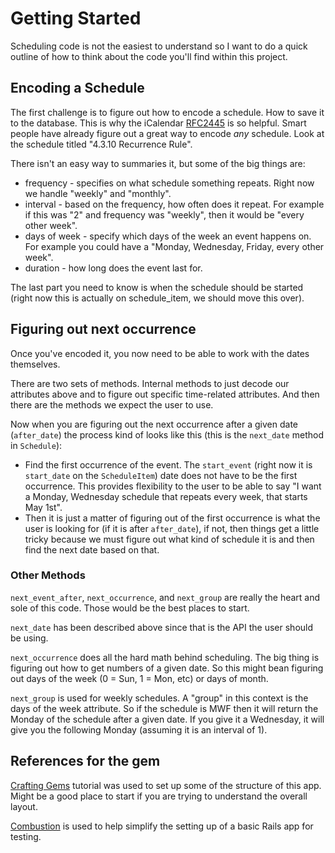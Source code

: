 # Getting Started

Scheduling code is not the easiest to understand so I want to do a quick outline of how to think about the code you'll find within this project.

## Encoding a Schedule

The first challenge is to figure out how to encode a schedule. How to save it to the database. This is why the iCalendar [RFC2445](http://www.ietf.org/rfc/rfc2445.txt) is so helpful. Smart people have already figure out a great way to encode _any_ schedule. Look at the schedule titled "4.3.10 Recurrence Rule".

There isn't an easy way to summaries it, but some of the big things are:

- frequency - specifies on what schedule something repeats. Right now we handle "weekly" and "monthly".
- interval - based on the frequency, how often does it repeat. For example if this was "2" and frequency was "weekly", then it would be "every other week".
- days of week - specify which days of the week an event happens on. For example you could have a "Monday, Wednesday, Friday, every other week".
- duration - how long does the event last for.

The last part you need to know is when the schedule should be started (right now this is actually on schedule_item, we should move this over).

## Figuring out next occurrence

Once you've encoded it, you now need to be able to work with the dates themselves.

There are two sets of methods. Internal methods to just decode our attributes above and to figure out specific time-related attributes. And then there are the methods we expect the user to use.

Now when you are figuring out the next occurrence after a given date (`after_date`) the process kind of looks like this (this is the `next_date` method in `Schedule`):

* Find the first occurrence of the event. The `start_event` (right now it is `start_date` on the `ScheduleItem`) date does not have to be the first occurrence. This provides flexibility to the user to be able to say "I want a Monday, Wednesday schedule that repeats every week, that starts May 1st".
* Then it is just a matter of figuring out of the first occurrence is what the user is looking for (if it is after `after_date`), if not, then things get a little tricky because we must figure out what kind of schedule it is and then find the next date based on that.

### Other Methods

`next_event_after`, `next_occurrence`, and `next_group` are really the heart and sole of this code. Those would be the best places to start.

`next_date` has been described above since that is the API the user should be using.

`next_occurrence` does all the hard math behind scheduling. The big thing is figuring out how to get numbers of a given date. So this might bean figuring out days of the week (0 = Sun, 1 = Mon, etc) or days of month.

`next_group` is used for weekly schedules. A "group" in this context is the days of the week attribute. So if the schedule is MWF then it will return the Monday of the schedule after a given date. If you give it a Wednesday, it will give you the following Monday (assuming it is an interval of 1).

## References for the gem

[Crafting Gems](http://railsconftutorials.com/2013/sessions/crafting_gems.html) tutorial was used to set up some of the structure of this app. Might be a good place to start if you are trying to understand the overall layout.

[Combustion](https://github.com/pat/combustion) is used to help simplify the setting up of a basic Rails app for testing.
